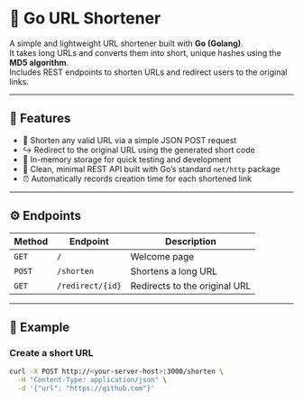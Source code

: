 # 🧩 Go URL Shortener

A simple and lightweight URL shortener built with **Go (Golang)**.  
It takes long URLs and converts them into short, unique hashes using the **MD5 algorithm**.  
Includes REST endpoints to shorten URLs and redirect users to the original links.

---

## 🚀 Features
- 🔗 Shorten any valid URL via a simple JSON POST request  
- ↪️ Redirect to the original URL using the generated short code  
- 🧠 In-memory storage for quick testing and development  
- 🧰 Clean, minimal REST API built with Go’s standard `net/http` package  
- ⏰ Automatically records creation time for each shortened link  

---

## ⚙️ Endpoints

| Method | Endpoint | Description |
|--------|-----------|-------------|
| `GET`  | `/`              | Welcome page |
| `POST` | `/shorten`       | Shortens a long URL |
| `GET`  | `/redirect/{id}` | Redirects to the original URL |

---

## 🧠 Example

### Create a short URL
```bash
curl -X POST http://<your-server-host>:3000/shorten \
  -H "Content-Type: application/json" \
  -d '{"url": "https://github.com"}'


